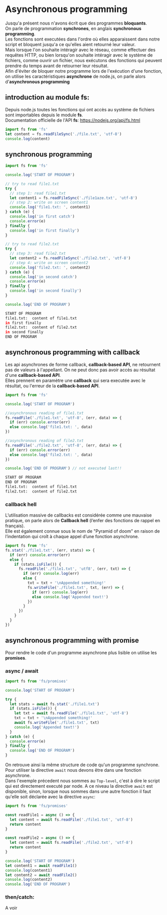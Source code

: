 # Asynchronous programming

Jusqu'a présent nous n'avons écrit que des programmes **bloquants**.  
On parle de programmation **synchrones**, en anglais **synchronous programming**.  
Les fonctions sont executées dans l'ordre où elles apparaissent dans notre script et bloquent jusqu'a ce qu'elles aient retourné leur valeur.  
Mais lorsque l'on souhaite intéragir avec le réseau, comme effectuer des requêtes HTTP, ou bien lorsqu'on souhaite intéragir avec le système de fichiers, comme ouvrir un fichier, nous exécutons des fonctions qui peuvent prendre du temps avant de retourner leur résultat.  
Afin d'éviter de bloquer notre programme lors de l'exécution d'une fonction, on utilise les caractéristiques **asynchrone** de node.js, on parle alors d'**asynchronous programming**

## introduction au module **fs**:

Depuis node.js toutes les fonctions qui ont accès au système de fichiers sont importables depuis le module **fs**.  
Documentation officielle de l'API **fs**: https://nodejs.org/api/fs.html

```js
import fs from 'fs'
let content = fs.readFileSync('./file.txt', 'utf-8')
console.log(content)
```

## synchronous programming

```js
import fs from 'fs'

console.log('START OF PROGRAM')

// try to read file1.txt
try {
  // step 1: read file1.txt
  let content1 = fs.readFileSync('./file1aze.txt', 'utf-8')
  // step 2: write on screen content1
  console.log('file1.txt: ', content1)
} catch (e) {
  console.log('in first catch')
  console.error(e)
} finally {
  console.log('in first finally')
}

// try to read file2.txt
try {
  // step 3: read file2.txt
  let content2 = fs.readFileSync('./file2.txt', 'utf-8')
  // step 4: write on screen content2
  console.log('file2.txt: ', content2)
} catch (e) {
  console.log('in second catch')
  console.error(e)
} finally {
  console.log('in second finally')
}

console.log('END OF PROGRAM')
```

```zsh
START OF PROGRAM
file1.txt:  content of file1.txt
in first finally
file2.txt:  content of file2.txt
in second finally
END OF PROGRAM
```

## asynchronous programming with callback

Les api asynchrones de forme callback, **callback-based API**, ne retournent pas de valeurs à l'appellant. On ne peut donc pas avoir accès au résultat d'une **callback-based API**.  
Elles prennent en paramètre une **callback** qui sera executée avec le résultat, ou l'erreur de la **callback-based API**.

```js
import fs from 'fs'

console.log('START OF PROGRAM')

//asynchronous reading of file1.txt
fs.readFile('./file1.txt', 'utf-8', (err, data) => {
  if (err) console.error(err)
  else console.log('file1.txt: ', data)
})

//asynchronous reading of file2.txt
fs.readFile('./file2.txt', 'utf-8', (err, data) => {
  if (err) console.error(err)
  else console.log('file2.txt: ', data)
})

console.log('END OF PROGRAM') // not executed last!!
```

```zsh
START OF PROGRAM
END OF PROGRAM
file1.txt:  content of file1.txt
file2.txt:  content of file2.txt
```

### callback hell

L’utilisation massive de callbacks est considérée comme une mauvaise pratique, on parle alors de **Callback hell** (l’enfer des fonctions de rappel en français).  
Elle est également connue sous le nom de "Pyramid of doom" en raison de l’indentation qui croît à chaque appel d’une fonction asynchrone.

```js
import fs from 'fs'
fs.stat('./file1.txt', (err, stats) => {
  if (err) console.error(err)
  else {
    if (stats.isFile()) {
      fs.readFile('./file1.txt', 'utf8', (err, txt) => {
        if (err) console.log(err)
        else {
          txt = txt + '\nAppended something!'
          fs.writeFile('./file1.txt', txt, (err) => {
            if (err) console.log(err)
            else console.log('Appended text!')
          })
        }
      })
    }
  }
})
```

## asynchronous programming with promise

Pour rendre le code d'un programme asynchrone plus lisible on utilise les **promises**.

### async / await

```js
import fs from 'fs/promises'

console.log('START OF PROGRAM')

try {
  let stats = await fs.stat('./file1.txt')
  if (stats.isFile()) {
    let txt = await fs.readFile('./file1.txt', 'utf-8')
    txt = txt + '\nAppended something!'
    await fs.writeFile('./file1.txt', txt)
    console.log('Appended text!')
  }
} catch (e) {
  console.error(e)
} finally {
  console.log('END OF PROGRAM')
}
```

On retrouve ainsi la même structure de code qu'un programme synchrone.  
Pour utiliser la directive `await` nous devons être dans une fonction asynchrone.  
Dans l'exemple précedent nous sommes au `Top-level`, c'est à dire le script qui est directement executé par node. A ce niveau la directive `await` est disponible, sinon, lorsque nous sommes dans une autre fonction il faut qu'elle soit déclarée avec la directive `async`:

```js
import fs from 'fs/promises'

const readFile1 = async () => {
  let content = await fs.readFile('./file1.txt', 'utf-8')
  return content
}

const readFile2 = async () => {
  let content = await fs.readFile('./file2.txt', 'utf-8')
  return content
}

console.log('START OF PROGRAM')
let content1 = await readFile1()
console.log(content1)
let content2 = await readFile2()
console.log(content2)
console.log('END OF PROGRAM')
```

### then/catch:

A voir

